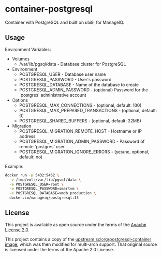 # container-postgresql

Container with PostgreSQL and built on ubi9, for ManageIQ.

## Usage

Environment Variables:

* Volumes
  * /var/lib/pgsql/data - Database cluster for PostgreSQL
* Environment
  * POSTGRESQL_USER           - Database user name
  * POSTGRESQL_PASSWORD       - User's password
  * POSTGRESQL_DATABASE       - Name of the database to create
  * POSTGRESQL_ADMIN_PASSWORD - (optional) Password for the 'postgres' administrative account
* Options
  * POSTGRESQL_MAX_CONNECTIONS           - (optional, default: 100)
  * POSTGRESQL_MAX_PREPARED_TRANSACTIONS - (optional, default: 0)
  * POSTGRESQL_SHARED_BUFFERS            - (optional, default: 32MB)
* Migration
  * POSTGRESQL_MIGRATION_REMOTE_HOST    - Hostname or IP address
  * POSTGRESQL_MIGRATION_ADMIN_PASSWORD - Password of remote 'postgres' user
  * POSTGRESQL_MIGRATION_IGNORE_ERRORS  - (yes/no, optional, default: no)

Example:

```sh
docker run -p 5432:5432 \
  -v /tmp/vol:/var/lib/pgsql/data \
  -e POSTGRESQL_USER=root \
  -e POSTGRESQL_PASSWORD=smartvm \
  -e POSTGRESQL_DATABASE=vmdb_production \
  docker.io/manageiq/postgresql:13
```

## License

This project is available as open source under the terms of the [Apache License 2.0](http://www.apache.org/licenses/LICENSE-2.0).

This project contains a copy of the [upstream sclorg/postgresql-container image](https://github.com/sclorg/postgresql-container/blob/642cde251f7f9518b3765b0ff56ef0d5f807e8af/13/Dockerfile.rhel9),
which was then modified for multi-arch support. That original source is licensed under the terms of the Apache 2.0 License.
